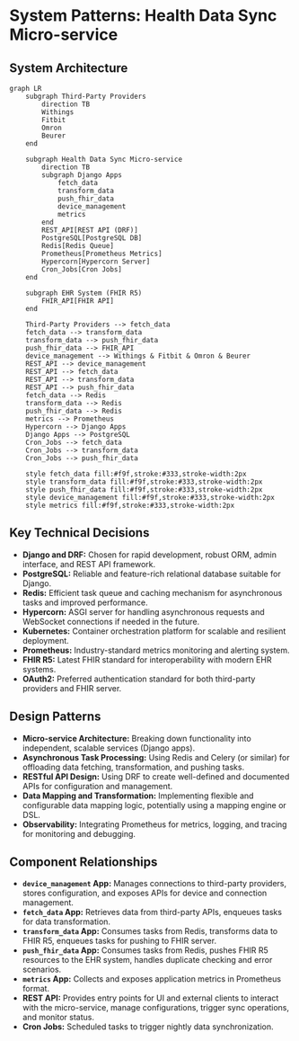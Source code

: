 # System Patterns: Health Data Sync Micro-service

## System Architecture
```mermaid
graph LR
    subgraph Third-Party Providers
        direction TB
        Withings
        Fitbit
        Omron
        Beurer
    end
    
    subgraph Health Data Sync Micro-service
        direction TB
        subgraph Django Apps
            fetch_data
            transform_data
            push_fhir_data
            device_management
            metrics
        end
        REST_API[REST API (DRF)]
        PostgreSQL[PostgreSQL DB]
        Redis[Redis Queue]
        Prometheus[Prometheus Metrics]
        Hypercorn[Hypercorn Server]
        Cron_Jobs[Cron Jobs]
    end
    
    subgraph EHR System (FHIR R5)
        FHIR_API[FHIR API]
    end

    Third-Party Providers --> fetch_data
    fetch_data --> transform_data
    transform_data --> push_fhir_data
    push_fhir_data --> FHIR_API
    device_management --> Withings & Fitbit & Omron & Beurer
    REST_API --> device_management
    REST_API --> fetch_data
    REST_API --> transform_data
    REST_API --> push_fhir_data
    fetch_data --> Redis
    transform_data --> Redis
    push_fhir_data --> Redis
    metrics --> Prometheus
    Hypercorn --> Django Apps
    Django Apps --> PostgreSQL
    Cron_Jobs --> fetch_data
    Cron_Jobs --> transform_data
    Cron_Jobs --> push_fhir_data
    
    style fetch_data fill:#f9f,stroke:#333,stroke-width:2px
    style transform_data fill:#f9f,stroke:#333,stroke-width:2px
    style push_fhir_data fill:#f9f,stroke:#333,stroke-width:2px
    style device_management fill:#f9f,stroke:#333,stroke-width:2px
    style metrics fill:#f9f,stroke:#333,stroke-width:2px
```

## Key Technical Decisions
- **Django and DRF:** Chosen for rapid development, robust ORM, admin interface, and REST API framework.
- **PostgreSQL:**  Reliable and feature-rich relational database suitable for Django.
- **Redis:**  Efficient task queue and caching mechanism for asynchronous tasks and improved performance.
- **Hypercorn:** ASGI server for handling asynchronous requests and WebSocket connections if needed in the future.
- **Kubernetes:** Container orchestration platform for scalable and resilient deployment.
- **Prometheus:** Industry-standard metrics monitoring and alerting system.
- **FHIR R5:** Latest FHIR standard for interoperability with modern EHR systems.
- **OAuth2:** Preferred authentication standard for both third-party providers and FHIR server.

## Design Patterns
- **Micro-service Architecture:**  Breaking down functionality into independent, scalable services (Django apps).
- **Asynchronous Task Processing:**  Using Redis and Celery (or similar) for offloading data fetching, transformation, and pushing tasks.
- **RESTful API Design:**  Using DRF to create well-defined and documented APIs for configuration and management.
- **Data Mapping and Transformation:**  Implementing flexible and configurable data mapping logic, potentially using a mapping engine or DSL.
- **Observability:**  Integrating Prometheus for metrics, logging, and tracing for monitoring and debugging.

## Component Relationships
- **`device_management` App:** Manages connections to third-party providers, stores configuration, and exposes APIs for device and connection management.
- **`fetch_data` App:**  Retrieves data from third-party APIs, enqueues tasks for data transformation.
- **`transform_data` App:**  Consumes tasks from Redis, transforms data to FHIR R5, enqueues tasks for pushing to FHIR server.
- **`push_fhir_data` App:** Consumes tasks from Redis, pushes FHIR R5 resources to the EHR system, handles duplicate checking and error scenarios.
- **`metrics` App:**  Collects and exposes application metrics in Prometheus format.
- **REST API:**  Provides entry points for UI and external clients to interact with the micro-service, manage configurations, trigger sync operations, and monitor status.
- **Cron Jobs:** Scheduled tasks to trigger nightly data synchronization.
